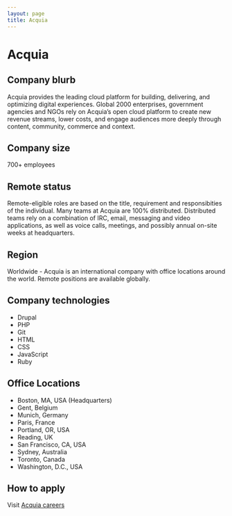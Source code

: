 ```yaml
---
layout: page
title: Acquia
---
```


# Acquia

## Company blurb

Acquia provides the leading cloud platform for building, delivering, and optimizing digital experiences. Global 2000 enterprises, government agencies and NGOs rely on Acquia’s open cloud platform to create new revenue streams, lower costs, and engage audiences more deeply through content, community, commerce and context.

## Company size

700+ employees

## Remote status

Remote-eligible roles are based on the title, requirement and responsibities of the individual. Many teams at Acquia are 100% distributed. Distributed teams rely on a combination of IRC, email, messaging and video applications, as well as voice calls, meetings, and possibly annual on-site weeks at headquarters.

## Region

Worldwide - Acquia is an international company with office locations around the world. Remote positions are available globally.

## Company technologies

- Drupal
- PHP
- Git
- HTML
- CSS
- JavaScript
- Ruby

## Office Locations

- Boston, MA, USA (Headquarters)
- Gent, Belgium
- Munich, Germany
- Paris, France
- Portland, OR, USA
- Reading, UK
- San Francisco, CA, USA
- Sydney, Australia
- Toronto, Canada
- Washington, D.C., USA

## How to apply

Visit [Acquia careers](https://www.acquia.com/careers/open-positions)
